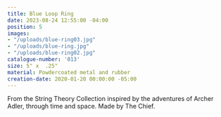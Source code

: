 ```yaml
---
title: Blue Loop Ring
date: 2023-08-24 12:55:00 -04:00
position: 5
images:
- "/uploads/blue-ring03.jpg"
- "/uploads/blue-ring.jpg"
- "/uploads/blue-ring02.jpg"
catalogue-number: '013'
size: 5" x  .25"
material: Powdercoated metal and rubber
creation-date: 2020-01-20 00:00:00 -05:00
---
```


From the String Theory Collection inspired by the adventures of Archer Adler, through time and space. 
Made by The Chief. 